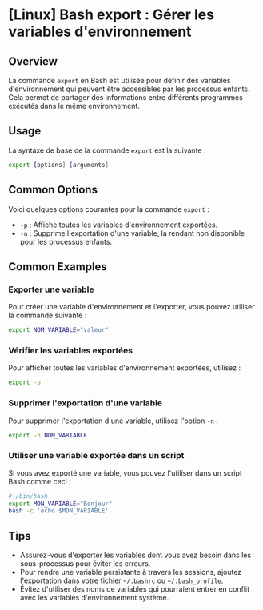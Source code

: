 # [Linux] Bash export : Gérer les variables d'environnement

## Overview
La commande `export` en Bash est utilisée pour définir des variables d'environnement qui peuvent être accessibles par les processus enfants. Cela permet de partager des informations entre différents programmes exécutés dans le même environnement.

## Usage
La syntaxe de base de la commande `export` est la suivante :

```bash
export [options] [arguments]
```

## Common Options
Voici quelques options courantes pour la commande `export` :

- `-p` : Affiche toutes les variables d'environnement exportées.
- `-n` : Supprime l'exportation d'une variable, la rendant non disponible pour les processus enfants.

## Common Examples

### Exporter une variable
Pour créer une variable d'environnement et l'exporter, vous pouvez utiliser la commande suivante :

```bash
export NOM_VARIABLE="valeur"
```

### Vérifier les variables exportées
Pour afficher toutes les variables d'environnement exportées, utilisez :

```bash
export -p
```

### Supprimer l'exportation d'une variable
Pour supprimer l'exportation d'une variable, utilisez l'option `-n` :

```bash
export -n NOM_VARIABLE
```

### Utiliser une variable exportée dans un script
Si vous avez exporté une variable, vous pouvez l'utiliser dans un script Bash comme ceci :

```bash
#!/bin/bash
export MON_VARIABLE="Bonjour"
bash -c 'echo $MON_VARIABLE'
```

## Tips
- Assurez-vous d'exporter les variables dont vous avez besoin dans les sous-processus pour éviter les erreurs.
- Pour rendre une variable persistante à travers les sessions, ajoutez l'exportation dans votre fichier `~/.bashrc` ou `~/.bash_profile`.
- Évitez d'utiliser des noms de variables qui pourraient entrer en conflit avec les variables d'environnement système.